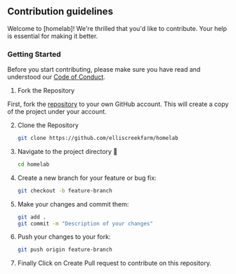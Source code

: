 ## Contribution guidelines

Welcome to [homelab]! We're thrilled that you'd like to contribute. Your help is essential for making it better.

### Getting Started

Before you start contributing, please make sure you have read and understood our [Code of Conduct](CODE_OF_CONDUCT.md).

1. Fork the Repository

First, fork the [repository](https://github.com/elliscreekfarm/homelab) to your own GitHub account. This will create a copy of the project under your account.

2. Clone the Repository

    ```sh
    git clone https://github.com/elliscreekfarm/homelab
    ```

3. Navigate to the project directory 📁

    ```sh
    cd homelab
    ```

4. Create a new branch for your feature or bug fix:

    ```sh
    git checkout -b feature-branch
    ```

5. Make your changes and commit them:

    ```sh
    git add .
    git commit -m "Description of your changes"
    ```

6. Push your changes to your fork:

    ```sh
    git push origin feature-branch
    ```

7. Finally Click on Create Pull request to contribute on this repository.
